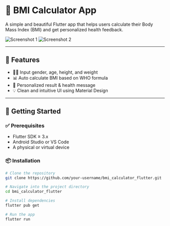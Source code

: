 # 🧮 BMI Calculator App

A simple and beautiful Flutter app that helps users calculate their Body Mass Index (BMI) and get personalized health feedback.

![Screenshot 1](assets/input_bmi.jpg)
![Screenshot 2](assets/result_bmi.jpg)

---

## 📱 Features

- 🧑‍⚕️ Input gender, age, height, and weight
- 📊 Auto calculate BMI based on WHO formula
- 🧠 Personalized result & health message
- 💡 Clean and intuitive UI using Material Design

---

## 🚀 Getting Started

### ✅ Prerequisites

- Flutter SDK ≥ 3.x
- Android Studio or VS Code
- A physical or virtual device

### 📦 Installation

```bash
# Clone the repository
git clone https://github.com/your-username/bmi_calculator_flutter.git

# Navigate into the project directory
cd bmi_calculator_flutter

# Install dependencies
flutter pub get

# Run the app
flutter run

